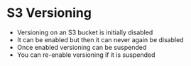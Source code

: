 # S3 Versioning

- Versioning on an S3 bucket is initially disabled
- It can be enabled but then it can never again be disabled
- Once enabled versioning can be suspended
- You can re-enable versioning if it is suspended